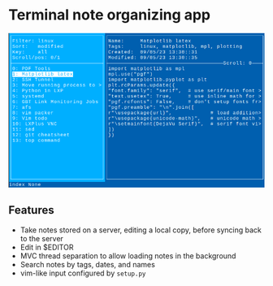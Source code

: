 # Terminal note organizing app

![Notes](screenshot.png)

## Features
* Take notes stored on a server, editing a local copy, before syncing back to the server
* Edit in $EDITOR
* MVC thread separation to allow loading notes in the background
* Search notes by tags, dates, and names
* vim-like input configured by `setup.py`
